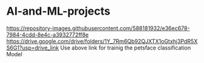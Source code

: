 # AI-and-ML-projects
https://repository-images.githubusercontent.com/588181932/e36ec678-7984-4cdd-8e4c-a3932772ff8e
https://drive.google.com/drive/folders/1Y_7Rm6Qb92QJXTX1oGtxhj3PdR5XS6G1?usp=drive_link
Use above link for trainig the petsface classification Model
